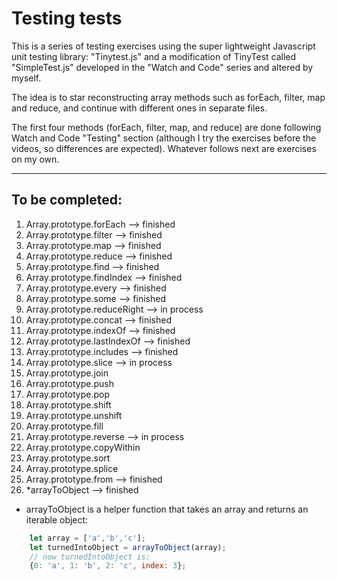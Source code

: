 Testing tests
=======================================

This is a series of testing exercises using the super lightweight Javascript unit testing library: "Tinytest.js" and a modification of TinyTest called "SimpleTest.js" developed in the "Watch and Code" series and altered by myself.


The idea is to star reconstructing array methods such as forEach, filter, map and reduce, and continue with different ones in separate files.


The first four methods (forEach, filter, map, and reduce) are done following Watch and Code "Testing" section (although I try the exercises before the videos, so differences are expected). Whatever follows next are exercises on my own.


---
## To be completed:
1. Array.prototype.forEach --> finished
2. Array.prototype.filter --> finished
3. Array.prototype.map --> finished
4. Array.prototype.reduce --> finished
5. Array.prototype.find --> finished
6. Array.prototype.findIndex --> finished
7. Array.prototype.every --> finished
8. Array.prototype.some --> finished
9. Array.prototype.reduceRight --> in process
10. Array.prototype.concat --> finished
11. Array.prototype.indexOf --> finished
12. Array.prototype.lastIndexOf --> finished 
13. Array.prototype.includes --> finished
14. Array.prototype.slice --> in process
15. Array.prototype.join
16. Array.prototype.push
17. Array.prototype.pop
18. Array.prototype.shift
19. Array.prototype.unshift
20. Array.prototype.fill
21. Array.prototype.reverse --> in process
22. Array.prototype.copyWithin
23. Array.prototype.sort
24. Array.prototype.splice
25. Array.prototype.from --> finished
26. *arrayToObject --> finished

* arrayToObject is a helper function that takes an  array and returns an iterable object:
```javascript
    let array = ['a','b','c'];
    let turnedIntoObject = arrayToObject(array);
    // now turnedIntoObject is:
    {0: 'a', 1: 'b', 2: 'c', index: 3};
```

